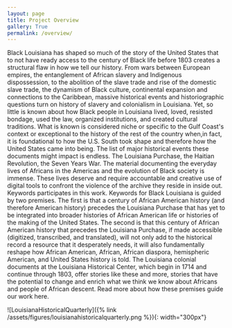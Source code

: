 ```yaml
---
layout: page
title: Project Overview
gallery: True
permalink: /overview/
---
```

Black Louisiana has shaped so much of the story of the United States that to not have ready access to the century of Black life before 1803 creates a structural flaw in how we tell our history. From wars between European empires, the entanglement of African slavery and Indigenous dispossession, to the abolition of the slave trade and rise of the domestic slave trade, the dynamism of Black culture, continental expansion and connections to the Caribbean, massive historical events and historiographic questions turn on history of slavery and colonialism in Louisiana. Yet, so little is known about how Black people in Louisiana lived, loved, resisted bondage, used the law, organized institutions, and created cultural traditions. What is known is considered niche or specific to the Gulf Coast's context or exceptional to the history of the rest of the country when,in fact, it is foundational to how the U.S. South took shape and therefore how the United States came into being. The list of major historical events these documents might impact is endless. The Louisiana Purchase, the Haitian Revolution, the Seven Years War. The material documenting the everyday lives of Africans in the Americas and the evolution of Black society is immense. These lives deserve and require accountable and creative use of digital tools to confront the violence of the archive they reside in inside out. Keywords participates in this work.
Keywords for Black Louisiana is guided by two premises. The first is that a century of African American history (and therefore American history) precedes the Louisiana Purchase that has yet to be integrated into broader histories of African American life or histories of the making of the United States. The second is that this century of African American history that precedes the Louisiana Purchase, if made accessible (digitized, transcribed, and translated), will not only add to the historical record a resource that it desperately needs, it will also fundamentally reshape how African American, African, African diaspora, hemispheric American, and United States history is told. The Louisiana colonial documents at the Louisiana Historical Center, which begin in 1714 and continue through 1803, offer stories like these and more, stories that have the potential to change and enrich what we think we know about Africans and people of African descent. Read more about how these premises guide our work here.


![LouisianaHistoricalQuarterly]({% link /assets/figures/louisianahistoricalquarterly.png %}){: width="300px"}